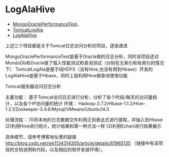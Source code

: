 # LogAlaHive

- [MongoOraclePerformanceTest](https://github.com/KingWang93/MongoOraclePerformanceTest)、
- [TomcatLogAla](https://github.com/KingWang93/TomcatLogAla)
- [LogAlaHive](https://github.com/KingWang93/LogAlaHive)

上述三个项目都是关于Tomcat日志访问分析的项目，逐渐递进

MongoOraclePerformanceTest是基于Oracle做的日志分析，同时该项目还对MondoDb和Oracle做了插入性能测试和查询测试（分别在无索引和有索引的情况下）
TomcatLogAla是基于纯HDFS（没有Hive,也没有用到Hbase）开发的
LogAlaHive是基于Hbase，同时上层利用Hive做查询使用功能


Tomcat服务器访问日志分析

主要功能： 基于Tomcat访问日志进行分析，分析了各个时段/每天的访问量统计，以及各个IP访问量的统计
环境： Hadoop-2.7.2/Hbase-1.1.2/Hive-1.2.1/Zookeeper-3.4.6/Mysql/VMware/Ubuntu14.0

处理流程：
(1)将本地的日志数据文件利用正则表达式进行提取，并抽入到Hbase
(2)利用Hive进行统计，统计结果和第一种方法一样
(3)利用Echart进行结果展示


具体细节，请参考博客地址里的链接 http://blog.csdn.net/wk1134314305/article/details/61965135 （链接中有该项目的文档说明和代码，以及相应的软件安装环境）。
